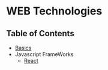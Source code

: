 # WEB Technologies

## Table of Contents

- [Basics](./basics/README.md)
- Javascript FrameWorks
    - [React](./react/README.md)
    <!-- - [vue](./vue/README.md) -->

